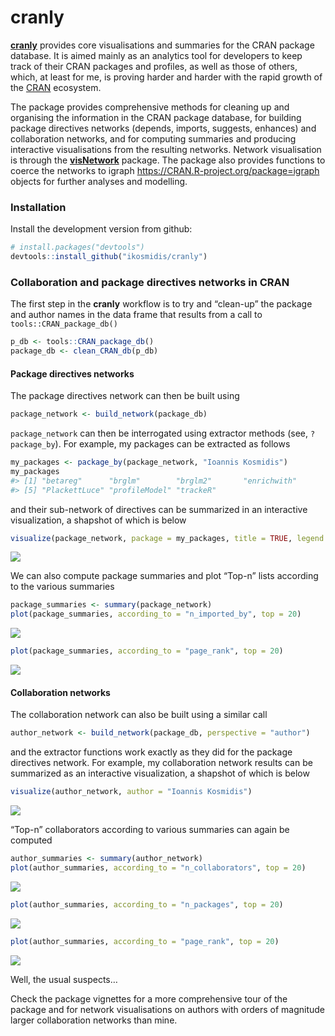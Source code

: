 <!-- README.md is generated from README.Rmd. Please edit that file -->
cranly
======

[**cranly**](https://github.com/ikosmidis/cranly) provides core
visualisations and summaries for the CRAN package database. It is aimed
mainly as an analytics tool for developers to keep track of their CRAN
packages and profiles, as well as those of others, which, at least for
me, is proving harder and harder with the rapid growth of the
[CRAN](https://cran.r-project.org) ecosystem.

The package provides comprehensive methods for cleaning up and
organising the information in the CRAN package database, for building
package directives networks (depends, imports, suggests, enhances) and
collaboration networks, and for computing summaries and producing
interactive visualisations from the resulting networks. Network
visualisation is through the
[**visNetwork**](https://CRAN.R-project.org/package=visNetwork) package.
The package also provides functions to coerce the networks to igraph
<https://CRAN.R-project.org/package=igraph> objects for further analyses
and modelling.

### Installation

Install the development version from github:

``` r
# install.packages("devtools")
devtools::install_github("ikosmidis/cranly")
```

### Collaboration and package directives networks in CRAN

The first step in the **cranly** workflow is to try and “clean-up” the
package and author names in the data frame that results from a call to
`tools::CRAN_package_db()`

``` r
p_db <- tools::CRAN_package_db()
package_db <- clean_CRAN_db(p_db)
```

#### Package directives networks

The package directives network can then be built using

``` r
package_network <- build_network(package_db)
```

`package_network` can then be interrogated using extractor methods (see,
`?package_by`). For example, my packages can be extracted as follows

``` r
my_packages <- package_by(package_network, "Ioannis Kosmidis")
my_packages
#> [1] "betareg"      "brglm"        "brglm2"       "enrichwith"  
#> [5] "PlackettLuce" "profileModel" "trackeR"
```

and their sub-network of directives can be summarized in an interactive
visualization, a shapshot of which is below

``` r
visualize(package_network, package = my_packages, title = TRUE, legend = TRUE)
```

![](README_files/README-unnamed-chunk-5-1.png)

We can also compute package summaries and plot “Top-n” lists according
to the various summaries

``` r
package_summaries <- summary(package_network)
plot(package_summaries, according_to = "n_imported_by", top = 20)
```

![](README_files/README-unnamed-chunk-6-1.png)

``` r
plot(package_summaries, according_to = "page_rank", top = 20)
```

![](README_files/README-unnamed-chunk-6-2.png)

#### Collaboration networks

The collaboration network can also be built using a similar call

``` r
author_network <- build_network(package_db, perspective = "author")
```

and the extractor functions work exactly as they did for the package
directives network. For example, my collaboration network results can be
summarized as an interactive visualization, a shapshot of which is below

``` r
visualize(author_network, author = "Ioannis Kosmidis")
```

![](README_files/README-unnamed-chunk-8-1.png)

“Top-n” collaborators according to various summaries can again be
computed

``` r
author_summaries <- summary(author_network)
plot(author_summaries, according_to = "n_collaborators", top = 20)
```

![](README_files/README-unnamed-chunk-9-1.png)

``` r
plot(author_summaries, according_to = "n_packages", top = 20)
```

![](README_files/README-unnamed-chunk-9-2.png)

``` r
plot(author_summaries, according_to = "page_rank", top = 20)
```

![](README_files/README-unnamed-chunk-9-3.png)

Well, the usual suspects…

Check the package vignettes for a more comprehensive tour of the package
and for network visualisations on authors with orders of magnitude
larger collaboration networks than mine.
